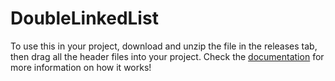 # DoubleLinkedList
 To use this in your project, download and unzip the file in the releases tab, then drag all the header files into your project. Check the [documentation](https://github.com/charlie-flynn/DoubleLinkedList/blob/main/DOCUMENTATION.md) for more information on how it works!
